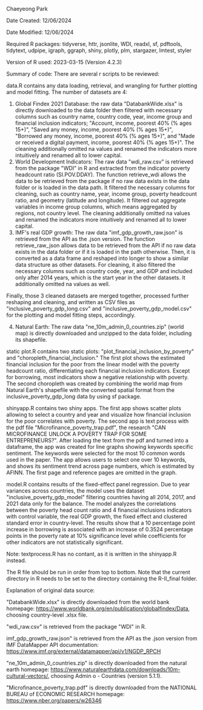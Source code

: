 Chaeyeong Park

Date Created: 12/06/2024

Date Modified: 12/06/2024

Required R packages: tidyverse, httr, jsonlite, WDI, readxl, sf, pdftools, tidytext, udpipe, igraph, ggraph, shiny, plotly, plm, stargazer, lmtest, styler

Version of R used: 2023-03-15 (Version 4.2.3)

Summary of code: There are several r scripts to be reviewed:

data.R contains any data loading, retrieval, and wrangling for further plotting and model fitting. The number of datasets are 4:

1. Global Findex 2021 Database: the raw data "DatabankWide.xlsx" is directly downloaded to the data folder then filtered with necessary columns such as country name, country code, year, income group and financial inclusion indicators; "Account, income, poorest 40% (% ages 15+)", "Saved any money, income, poorest 40% (% ages 15+)", "Borrowed any money, income, poorest 40% (% ages 15+)", and "Made or received a digital payment, income, poorest 40% (% ages 15+)". The cleaning additionally omitted na values and renamed the indicators more intuitively and renamed all to lower capital.
2. World Development Indicators: The raw data "wdi_raw.csv" is retrieved from the package "WDI" in R and extracted from the indicator poverty headcount ratio (SI.POV.DDAY). The function retrieve_wdi allows the data to be retrieved from the package if no raw data exists in the data folder or is loaded in the data path. It filtered the necessary columns for cleaning, such as country name, year, income group, poverty headcount ratio, and geometry (latitude and longitude). It filtered out aggregate variables in income group columns, which means aggregated by regions, not country level. The cleaning additionally omitted na values and renamed the indicators more intuitively and renamed all to lower capital.
3. IMF's real GDP growth: The raw data "imf_gdp_growth_raw.json" is retrieved from the API as the .json version. The function retrieve_raw_json allows data to be retrieved from the API if no raw data exists in the data folder or if it is loaded in the path otherwise. Then, it is converted as a data frame and reshaped into longer to show a similar data structure as other datasets. For cleaning, it also filtered the necessary columns such as country code, year, and GDP and included only after 2014 years, which is the start year in the other datasets. It additionally omitted na values as well.

Finally, those 3 cleaned datasets are merged together, processed further reshaping and cleaning, and written as CSV files as "inclusive_poverty_gdp_long.csv" and "inclusive_poverty_gdp_model.csv" for the plotting and model fitting steps, accordingly.

4. Natural Earth: The raw data "ne_10m_admin_0_countries.zip" (world map) is directly downloaded and unzipped to the data folder, including its shapefile.

static plot.R contains two static plots: "plot_financial_inclusion_by_poverty" and "choropleth_financial_inclusion." The first plot shows the estimated financial inclusion for the poor from the linear model with the poverty headcount ratio, differentiating each financial inclusion indicators. Except for borrowing, most indicators show a negative relationship with poverty. The second choropleth was created by combining the world map from Natural Earth's shapefile with the converted spatial format from the inclusive_poverty_gdp_long data by using sf package. 

shinyapp.R contains two shiny apps. The first app shows scatter plots allowing to select a country and year and visualize how financial inclusion for the poor correlates with poverty. The second app is text process with the pdf file "Microfinance_poverty_trap.pdf", the research "CAN MICROFINANCE UNLOCK A POVERTY TRAP FOR SOME ENTREPRENEURS?". After loading the text from the pdf and turned into a dataframe, the app was created for line graphs showing keywords specific sentiment. The keywords were selected for the most 10 common words used in the paper. The app allows users to select one over 10 keywords, and shows its sentiment trend across page numbers, which is estimated by AFINN. The first page and reference pages are omitted in the graph.

model.R contains results of the fixed-effect panel regression. Due to year variances across countries, the model uses the dataset "inclusive_poverty_gdp_model" filtering countries having all 2014, 2017, and 2021 data only for the balance. The model analyzes the correlations between the poverty head count ratio and 4 financial inclusions indicators with control variable, the real GDP growth, the fixed effect and clustered standard error in country-level. The results show that a 10 percentage point increase in borrowing is associated with an increase of 0.3524 percentage points in the poverty rate at 10% significance level while coefficients for other indicators are not statistically significant. 

Note: textprocess.R has no contant, as it is written in the shinyapp.R instead.

The R file should be run in order from top to bottom. Note that the current directory in R needs to be set to the directory containing the R-II_final folder. 

Explanation of original data source: 

"DatabankWide.xlsx" is directly downloaded from the world bank homepage: https://www.worldbank.org/en/publication/globalfindex/Data, choosing country-level .xlsx file. 

"wdi_raw.csv" is retrieved from the package "WDI" in R.

imf_gdp_growth_raw.json" is retrieved from the API as the .json version from IMF DataMapper API documentation: https://www.imf.org/external/datamapper/api/v1/NGDP_RPCH

"ne_10m_admin_0_countries.zip" is directly downloaded from the natural earth homepage: https://www.naturalearthdata.com/downloads/10m-cultural-vectors/, choosing Admin o - Countries (version 5.1.1).

"Microfinance_poverty_trap.pdf" is directly downloaded from the NATIONAL BUREAU of ECONOMIC RESEARCH homepage: https://www.nber.org/papers/w26346
